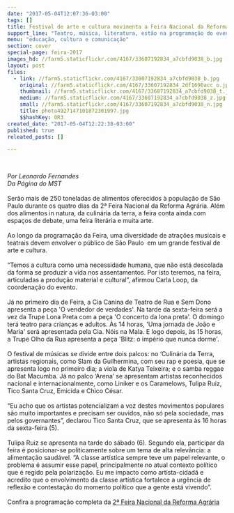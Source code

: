```yaml
---
date: "2017-05-04T12:07:36-03:00"
tags: []
title: Festival de arte e cultura movimenta a Feira Nacional da Reforma Agrária
support_line: "Teatro, música, literatura, estão na programação do evento, que começa nesta quinta-feira (4), no Parque da Água Branca, em São Paulo. Artistas de peso, como Tulipa Ruiz e Chico César se apresentarão no palco principal."
menu: "educação, cultura e comunicação"
section: cover
special-page: feira-2017
images_hd: //farm5.staticflickr.com/4167/33607192834_a7cbfd9038_b.jpg
layout: post
files:
  - link: //farm5.staticflickr.com/4167/33607192834_a7cbfd9038_b.jpg
    original: //farm5.staticflickr.com/4167/33607192834_2df1690acc_o.jpg
    thumbnail: //farm5.staticflickr.com/4167/33607192834_a7cbfd9038_t.jpg
    medium: //farm5.staticflickr.com/4167/33607192834_a7cbfd9038_z.jpg
    small: //farm5.staticflickr.com/4167/33607192834_a7cbfd9038_n.jpg
    title: photo4927147101872301997.jpg
    $$hashKey: 0R3
created_date: "2017-05-04T12:22:38-03:00"
published: true
releated_posts: []

---
```

<p>&nbsp;</p>

<div class="webpki_lacunasoftware_com" id="webpki_lacunasoftware_com" style="display: none;">&nbsp;</div>

<p><em>Por Leonardo Fernandes<br />
Da P&aacute;gina do MST</em><br />
<br />
Ser&atilde;o mais de 250 toneladas de alimentos oferecidos &agrave; popula&ccedil;&atilde;o de S&atilde;o Paulo durante os quatro dias da 2&ordf; Feira Nacional da Reforma Agr&aacute;ria. Al&eacute;m dos alimentos&nbsp;in natura, da culin&aacute;ria da terra, a feira conta ainda com espa&ccedil;os de debate, uma feira liter&aacute;ria e muita arte.<br />
<br />
Ao longo da programa&ccedil;&atilde;o da Feira, uma diversidade de atra&ccedil;&otilde;es musicais e teatrais devem envolver o p&uacute;blico de S&atilde;o Paulo&nbsp; em um grande festival de arte e cultura.<br />
<br />
&ldquo;Temos a cultura como uma necessidade humana, que n&atilde;o est&aacute; descolada da forma se produzir a vida nos assentamentos. Por isto teremos, na feira, articuladas a produ&ccedil;&atilde;o material e cultural&rdquo;, afirmou Carla Loop, da coordena&ccedil;&atilde;o do evento.<br />
<br />
J&aacute; no primeiro dia de Feira, a Cia Canina de Teatro de Rua e Sem Dono apresenta a pe&ccedil;a &#39;O vendedor de verdades&#39;. Na tarde da sexta-feira ser&aacute; a vez da Trupe Lona Preta com a pe&ccedil;a &#39;O concerto da lona preta&#39;. O domingo ter&aacute; teatro para crian&ccedil;as e adultos. &Agrave;s 14 horas, &#39;Uma jornada de Jo&atilde;o e Maria&#39; ser&aacute; apresentada pela Cia. N&oacute;is na Mala. E logo depois, &agrave;s 15 horas, a Trupe Olho da Rua apresenta a pe&ccedil;a &#39;Blitz: o imp&eacute;rio que nunca dorme&#39;.<br />
<br />
O festival de m&uacute;sicas se divide entre dois palcos: no &lsquo;Culin&aacute;ria da Terra, artistas regionais, como Slam da Guilhermina, com seu rap e poesia, que se apresenta logo no primeiro dia; a viola de Katya Teixeira; e o samba reggae do Bat Macumba. J&aacute; no palco &lsquo;Arena&rsquo; se apresentam artistas reconhecidos nacional e internacionalmente, como Liniker e os Caramelows, Tulipa Ruiz, Tico Santa Cruz, Emicida e Chico C&eacute;sar.<br />
<br />
&ldquo;Eu acho que os artistas potencializam a voz destes movimentos populares s&atilde;o muito importantes e precisam ser ouvidos, n&atilde;o s&oacute; pela sociedade, mas pelos governantes&rdquo;, declarou Tico Santa Cruz, que se apresenta &agrave;s 16 horas da sexta-feira (5).<br />
<br />
Tulipa Ruiz se apresenta na tarde do s&aacute;bado (6). Segundo ela, participar da feira &eacute; posicionar-se politicamente sobre um tema de alta relev&acirc;ncia: a alimenta&ccedil;&atilde;o saud&aacute;vel. &ldquo;A classe art&iacute;stica sempre teve um papel relevante, o problema &eacute; assumir esse papel, principalmente no atual contexto pol&iacute;tico que &eacute; regido pela polariza&ccedil;&atilde;o. Eu me impacto como artista-cidad&atilde; e acredito que o envolvimento da classe art&iacute;stica fortalece a urg&ecirc;ncia de reflex&atilde;o e contesta&ccedil;&atilde;o do momento pol&iacute;tico que a gente est&aacute; vivendo&rdquo;.<br />
<br />
Confira a programa&ccedil;&atilde;o completa da <a href="http://www.mst.org.br/II-feira-nacional-da-reforma-agraria/">2&ordf; Feira Nacional da Reforma Agr&aacute;ria</a></p>

<p>&nbsp;</p>

<p>&nbsp;</p>
